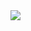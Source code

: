 <a href="https://git.io/streak-stats">
	<img src="http://github-profile-summary-cards.vercel.app/api/cards/repos-per-language?username=madddx&theme="White"/>
